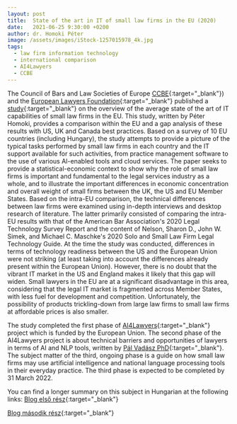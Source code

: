 ```yaml
---
layout: post
title:  State of the art in IT of small law firms in the EU (2020)
date:   2021-06-25 9:30:00 +0200
author: dr. Homoki Péter
image: /assets/images/iStock-1257015978_4k.jpg
tags:
  - law firm information technology
  - international comparison
  - AI4Lawyers
  - CCBE
---
```


The Council of Bars and Law Societies of Europe [CCBE](https://www.ccbe.eu/){:target="_blank"}) and the [European Lawyers Foundation](https://elf-fae.eu/){:target="_blank"} published a [study](http://elf-fae.eu/wp-content/uploads/2021/03/Overview-of-the-average-state-of-the-art-IT-capabilities-in-the-EU.pdf){:target="_blank"} on the overview of the average state of the art of IT capabilities of small law firms in the EU.
This study, written by Péter Homoki, provides a comparison within the EU and a gap analysis of these results with US, UK and Canada best practices.
Based on a survey of 10 EU countries (including Hungary), the study attempts to provide a picture of the typical tasks performed by small law firms in each country and the IT support available for such activities, from practice management software to the use of various AI-enabled tools and cloud services.
The paper seeks to provide a statistical-economic context to show why the role of small law firms is important and fundamental to the legal services industry as a whole, and to illustrate the important differences in economic concentration and overall weight of small firms between the UK, the US and EU Member States.
Based on the intra-EU comparison, the technical differences between law firms were examined using in-depth interviews and desktop research of literature. The latter primarily consisted of comparing the intra-EU results with that of the American Bar Association's 2020 Legal Technology Survey Report and the content of Nelson, Sharon D., John W. Simek, and Michael C. Maschke's 2020 Solo and Small Law Firm Legal Technology Guide.
At the time the study was conducted, differences in terms of technology readiness between the US and the European Union were not striking (at least taking into account the differences already present within the European Union). However, there is no doubt that the vibrant IT market in the US and England makes it likely that this gap will widen. Small lawyers in the EU are at a significant disadvantage in this area, considering that the legal IT market is fragmented across Member States, with less fuel for development and competition. Unfortunately, the possibility of products trickling-down from large law firms to small law firms at affordable prices is also smaller.

The study completed the first phase of [AI4Lawyers](https://elf-fae.eu/ai4lawyers/){:target="_blank"} project which is funded by the European Union.
The second phase of the AI4Lawyers project is about technical barriers and opportunities of lawyers in terms of AI and NLP tools, written by [Pál Vadász PhD](https://itki.uni-nke.hu/document/itki-uni-nke-hu/itki_adatlap_vadasz_pal-HU.pdf){:target="_blank"}.
The subject matter of the third, ongoing phase is a guide on how small law firms may use artificial intelligence and national language processing tools in their everyday practice. The third phase is expected to be completed by 31 March 2022.

You can find a longer summary on this subject in Hungarian at the following links:
[Blog első rész](https://ajovobirosaga.blog.hu/2021/06/25/milyen_jovo_var_a_kis_ugyvedi_irodakra_1_resz){:target="_blank"}

[Blog második rész](https://ajovobirosaga.blog.hu/2021/06/30/milyen_jovo_var_a_kis_ugyvedi_irodakra_2_resz){:target="_blank"}
